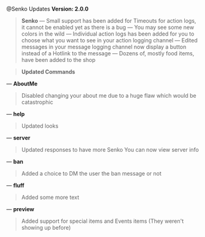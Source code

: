@Senko Updates **Version: 2.0.0**

> **Senko**
— Small support has been added for Timeouts for action logs, it cannot be enabled yet as there is a bug
— You may see some new colors in the wild
— Individual action logs has been added for you to choose what you want to see in your action logging channel
— Edited messages in your message logging channel now display a button instead of a Hotlink to the message
— Dozens of, mostly food items, have been added to the shop

> **Updated Commands**

— **AboutMe**
> Disabled changing your about me due to a huge flaw which would be catastrophic

— **help**
> Updated looks

— **server**
> Updated responses to have more Senko
> You can now view server info

— **ban**
> Added a choice to DM the user the ban message or not

— **fluff**
> Added some more text

— **preview**
> Added support for special items and Events items (They weren't showing up before)